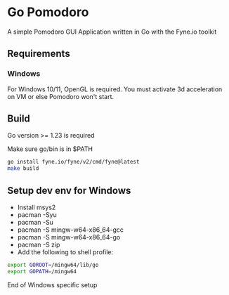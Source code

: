 # Go Pomodoro

A simple Pomodoro GUI Application written in Go with the Fyne.io toolkit

## Requirements

### Windows 

For Windows 10/11, OpenGL is required. You must activate 3d acceleration on VM or else Pomodoro won't start.

## Build

Go version >= 1.23 is required

Make sure go/bin is in $PATH
```sh
go install fyne.io/fyne/v2/cmd/fyne@latest
make build 
```

## Setup dev env for Windows 

- Install msys2
- pacman -Syu
- pacman -Su
- pacman -S mingw-w64-x86_64-gcc
- pacman -S mingw-w64-x86_64-go
- pacman -S zip
- Add the following to shell profile: 

```sh
export GOROOT=/mingw64/lib/go
export GOPATH=/mingw64
```

End of Windows specific setup

